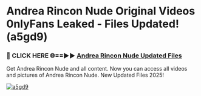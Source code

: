# Andrea Rincon Nude Original Videos 0nlyFans Leaked - Files Updated! (a5gd9)

<h3>🔴 CLICK HERE 🌐==►► <a href="https://tinyurl.com/52m3yx9h" rel="nofollow">Andrea Rincon Nude Updated Files</a></h3>

Get Andrea Rincon Nude and all content. Now you can access all videos and pictures of Andrea Rincon Nude. New Updated Files 2025!

[![a5gd9](https://i.imgur.com/TnHtlc8.gif)](https://tinyurl.com/52m3yx9h)

